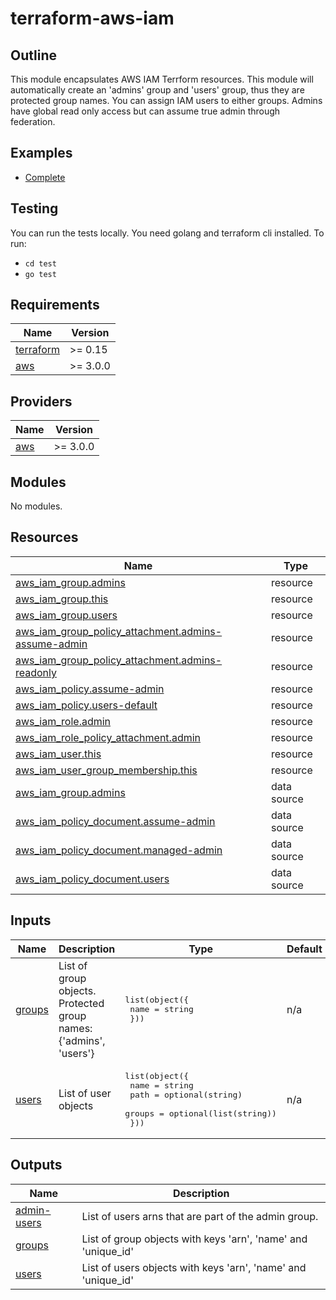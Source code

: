 # terraform-aws-iam

## Outline

This module encapsulates AWS IAM Terrform resources. This module will automatically create an 'admins' group and 'users' group, thus they are protected group names. You can assign IAM users to either groups. Admins have global read only access but can assume true admin through federation.

## Examples

- [Complete](https://github.com/l2solutions/terraform-aws-iam/tree/main/examples/complete)

## Testing

You can run the tests locally. You need golang and terraform cli installed. To run:

- `cd test`
- `go test`

## Requirements

| Name | Version |
|------|---------|
| <a name="requirement_terraform"></a> [terraform](#requirement\_terraform) | >= 0.15 |
| <a name="requirement_aws"></a> [aws](#requirement\_aws) | >= 3.0.0 |

## Providers

| Name | Version |
|------|---------|
| <a name="provider_aws"></a> [aws](#provider\_aws) | >= 3.0.0 |

## Modules

No modules.

## Resources

| Name | Type |
|------|------|
| [aws_iam_group.admins](https://registry.terraform.io/providers/hashicorp/aws/latest/docs/resources/iam_group) | resource |
| [aws_iam_group.this](https://registry.terraform.io/providers/hashicorp/aws/latest/docs/resources/iam_group) | resource |
| [aws_iam_group.users](https://registry.terraform.io/providers/hashicorp/aws/latest/docs/resources/iam_group) | resource |
| [aws_iam_group_policy_attachment.admins-assume-admin](https://registry.terraform.io/providers/hashicorp/aws/latest/docs/resources/iam_group_policy_attachment) | resource |
| [aws_iam_group_policy_attachment.admins-readonly](https://registry.terraform.io/providers/hashicorp/aws/latest/docs/resources/iam_group_policy_attachment) | resource |
| [aws_iam_policy.assume-admin](https://registry.terraform.io/providers/hashicorp/aws/latest/docs/resources/iam_policy) | resource |
| [aws_iam_policy.users-default](https://registry.terraform.io/providers/hashicorp/aws/latest/docs/resources/iam_policy) | resource |
| [aws_iam_role.admin](https://registry.terraform.io/providers/hashicorp/aws/latest/docs/resources/iam_role) | resource |
| [aws_iam_role_policy_attachment.admin](https://registry.terraform.io/providers/hashicorp/aws/latest/docs/resources/iam_role_policy_attachment) | resource |
| [aws_iam_user.this](https://registry.terraform.io/providers/hashicorp/aws/latest/docs/resources/iam_user) | resource |
| [aws_iam_user_group_membership.this](https://registry.terraform.io/providers/hashicorp/aws/latest/docs/resources/iam_user_group_membership) | resource |
| [aws_iam_group.admins](https://registry.terraform.io/providers/hashicorp/aws/latest/docs/data-sources/iam_group) | data source |
| [aws_iam_policy_document.assume-admin](https://registry.terraform.io/providers/hashicorp/aws/latest/docs/data-sources/iam_policy_document) | data source |
| [aws_iam_policy_document.managed-admin](https://registry.terraform.io/providers/hashicorp/aws/latest/docs/data-sources/iam_policy_document) | data source |
| [aws_iam_policy_document.users](https://registry.terraform.io/providers/hashicorp/aws/latest/docs/data-sources/iam_policy_document) | data source |

## Inputs

| Name | Description | Type | Default | Required |
|------|-------------|------|---------|:--------:|
| <a name="input_groups"></a> [groups](#input\_groups) | List of group objects. Protected group names: {'admins', 'users'} | <pre>list(object({<br>    name = string<br>  }))</pre> | n/a | yes |
| <a name="input_users"></a> [users](#input\_users) | List of user objects | <pre>list(object({<br>    name   = string<br>    path   = optional(string)<br>    groups = optional(list(string))<br>  }))</pre> | n/a | yes |

## Outputs

| Name | Description |
|------|-------------|
| <a name="output_admin-users"></a> [admin-users](#output\_admin-users) | List of users arns that are part of the admin group. |
| <a name="output_groups"></a> [groups](#output\_groups) | List of group objects with keys 'arn', 'name' and 'unique\_id' |
| <a name="output_users"></a> [users](#output\_users) | List of users objects with keys 'arn', 'name' and 'unique\_id' |
